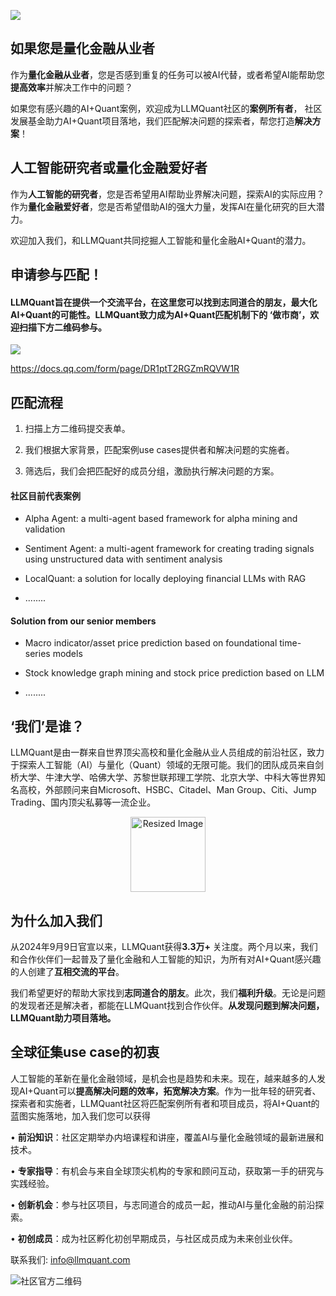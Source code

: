 ![](https://fastly.jsdelivr.net/gh/bucketio/img11@main/2024/10/21/1729466068183-23134fce-3131-4262-b18c-f378d71af4f6.gif)

## 如果您是量化金融从业者

作为**量化金融从业者**，您是否感到重复的任务可以被AI代替，或者希望AI能帮助您**提高效率**并解决工作中的问题？

如果您有感兴趣的AI+Quant案例，欢迎成为LLMQuant社区的**案例所有者**， 社区发展基金助力AI+Quant项目落地，我们匹配解决问题的探索者，帮您打造**解决方案**！

## 人工智能研究者或量化金融爱好者

作为**人工智能的研究者**，您是否希望用AI帮助业界解决问题，探索AI的实际应用？
作为**量化金融爱好者**，您是否希望借助AI的强大力量，发挥AI在量化研究的巨大潜力。

欢迎加入我们，和LLMQuant共同挖掘人工智能和量化金融AI+Quant的潜力。



## 申请参与匹配！

#### LLMQuant旨在提供一个交流平台，在这里您可以找到志同道合的朋友，最大化AI+Quant的可能性。LLMQuant致力成为AI+Quant匹配机制下的 **‘做市商’**，欢迎扫描下方二维码参与。


![](https://fastly.jsdelivr.net/gh/bucketio/img5@main/2024/11/18/1731971806779-287b4b06-02c6-4b5c-9a8c-9641a536dfef.png)

https://docs.qq.com/form/page/DR1ptT2RGZmRQVW1R

## 匹配流程

1. 扫描上方二维码提交表单。

2. 我们根据大家背景，匹配案例use cases提供者和解决问题的实施者。

3. 筛选后，我们会把匹配好的成员分组，激励执行解决问题的方案。


#### 社区目前代表案例

* Alpha Agent: a multi-agent based framework for alpha mining and validation


* Sentiment Agent: a multi-agent framework for creating trading signals using unstructured data with sentiment analysis


* LocalQuant: a solution for locally deploying financial LLMs with RAG
* ........

#### Solution from our senior members

* Macro indicator/asset price prediction based on foundational time-series models

* Stock knowledge graph mining and stock price prediction based on LLM
* ........


## ‘我们’是谁？

LLMQuant是由一群来自世界顶尖高校和量化金融从业人员组成的前沿社区，致力于探索人工智能（AI）与量化（Quant）领域的无限可能。我们的团队成员来自剑桥大学、牛津大学、哈佛大学、苏黎世联邦理工学院、北京大学、中科大等世界知名高校，外部顾问来自Microsoft、HSBC、Citadel、Man Group、Citi、Jump Trading、国内顶尖私募等一流企业。

<p align="center">
  <img src="https://fastly.jsdelivr.net/gh/bucketio/img7@main/2024/09/04/1725419313467-675a448c-20ee-4992-ab33-70f16b1379a9.gif" alt="Resized Image" width="120" height="auto">
</p>


## 为什么加入我们

从2024年9月9日官宣以来，LLMQuant获得**3.3万+** 关注度。两个月以来，我们和合作伙伴们一起普及了量化金融和人工智能的知识，为所有对AI+Quant感兴趣的人创建了**互相交流的平台**。

我们希望更好的帮助大家找到**志同道合的朋友**。此次，我们**福利升级**。无论是问题的发现者还是解决者，都能在LLMQuant找到合作伙伴。**从发现问题到解决问题，LLMQuant助力项目落地。**


## 全球征集use case的初衷
人工智能的革新在量化金融领域，是机会也是趋势和未来。现在，越来越多的人发现AI+Quant可以**提高解决问题的效率，拓宽解决方案**。作为一批年轻的研究者、探索者和实施者，LLMQuant社区将匹配案例所有者和项目成员，将AI+Quant的蓝图实施落地，加入我们您可以获得

• **前沿知识**：社区定期举办内培课程和讲座，覆盖AI与量化金融领域的最新进展和技术。

• **专家指导**：有机会与来自全球顶尖机构的专家和顾问互动，获取第一手的研究与实践经验。

• **创新机会**：参与社区项目，与志同道合的成员一起，推动AI与量化金融的前沿探索。

• **初创成员**：成为社区孵化初创早期成员，与社区成员成为未来创业伙伴。


联系我们: info@llmquant.com

![社区官方二维码](https://fastly.jsdelivr.net/gh/bucketio/img8@main/2024/11/16/1731797770601-3400921d-ae12-4e27-b816-187c3b4cf9f6.png)





